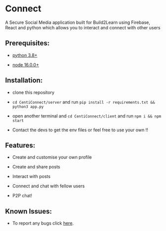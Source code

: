 # Connect
A Secure Social Media application built for Build2Learn using Firebase, React and python which allows you to interact and connect with other users

## Prerequisites:

- [python 3.8+](https://www.python.org/downloads/)

- [node 16.0.0+](https://nodejs.org/en/download/current/)

## Installation:
    
- clone this repository

- `cd CentiConnect/server` and run `pip install -r requirements.txt && python3 app.py` 
       
- open another terminal and `cd CentiConnect/client` and run `npm i && npm start`

- Contact the devs to get the env files or feel free to use your own !!

## Features:

- Create and customise your own profile

- Create and share posts

- Interact with posts 

- Connect and chat with fellow users

- P2P chat!

## Known Issues:

- To report any bugs click [here](https://github.com/Centigrade2020/CentiConnect/issues).
